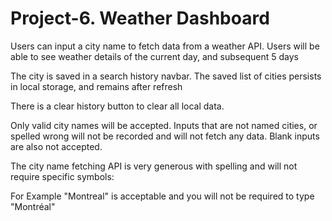 # Project-6. Weather Dashboard  


Users can input a city name to fetch data from a weather API. Users will be able to see weather details of the current day, and subsequent 5 days

The city is saved in a search history navbar. The saved list of cities persists in local storage, and remains after refresh

There is a clear history button to clear all local data.

Only valid city names will be accepted. Inputs that are not named cities, or spelled wrong will not be recorded and will not fetch any data. Blank inputs are also not accepted.

The city name fetching API is very generous with spelling and will not require specific symbols:

For Example "Montreal" is acceptable and you will not be required to type "Montréal"
